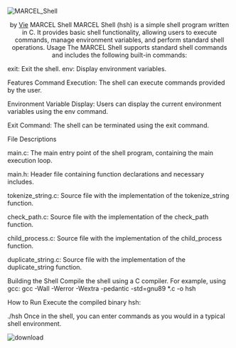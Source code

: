 ![MARCEL_Shell](https://github.com/ThatsVie/holbertonschool-simple_shell/assets/143755961/ff7f0638-6fe2-4684-89cb-e83043ebef15)
<p align="center">
by <a href="https://github.com/ThatsVie/">Vie</a>
MARCEL Shell
MARCEL Shell (hsh) is a simple shell program written in C. It provides basic shell functionality, allowing users to execute commands, manage environment variables, and perform standard shell operations.
Usage
The MARCEL Shell supports standard shell commands and includes the following built-in commands:

exit: Exit the shell.
env: Display environment variables.

Features
Command Execution: The shell can execute commands provided by the user.

Environment Variable Display: Users can display the current environment variables using the env command.

Exit Command: The shell can be terminated using the exit command.

File Descriptions

main.c: The main entry point of the shell program, containing the main execution loop.

main.h: Header file containing function declarations and necessary includes.

tokenize_string.c: Source file with the implementation of the tokenize_string function.

check_path.c: Source file with the implementation of the check_path function.

child_process.c: Source file with the implementation of the child_process function.

duplicate_string.c: Source file with the implementation of the duplicate_string function.

Building the Shell
Compile the shell using a C compiler. For example, using gcc:
gcc -Wall -Werror -Wextra -pedantic -std=gnu89 *.c -o hsh

How to Run
Execute the compiled binary hsh:

./hsh
Once in the shell, you can enter commands as you would in a typical shell environment.

![download](https://github.com/ThatsVie/holbertonschool-simple_shell/assets/143755961/323dd7cc-f155-4f4d-a9cc-590aacf34730)

